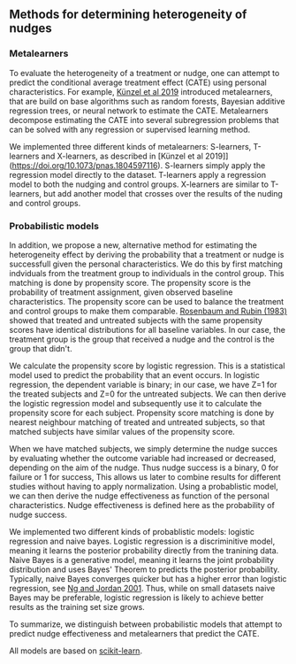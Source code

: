 
## Methods for determining heterogeneity of nudges

### Metalearners
To evaluate the heterogeneity of a treatment or nudge, one can attempt to predict the conditional average treatment effect (CATE) using personal characteristics. For example, [K&uuml;nzel et al 2019](https://doi.org/10.1073/pnas.1804597116) introduced metalearners, that are build on base algorithms such as random forests, Bayesian additive regression trees, or neural network to estimate the CATE. Metalearners decompose estimating the CATE into several subregression problems that can be solved with any regression or supervised learning method.

We implemented three different kinds of metalearners: S-learners, T-learners and X-learners, as described in [K&uuml;nzel et al 2019]](https://doi.org/10.1073/pnas.1804597116). S-learners simply apply the regression model directly to the dataset. T-learners apply a regression model to both the nudging and control groups. X-learners are similar to T-learners, but add another model that crosses over the results of the nuding and control groups.

### Probabilistic models
In addition, we propose a new, alternative method for estimating the heterogeneity effect by deriving the probability that a treatment or nudge is successfull given the personal characteristics. We do this by first matching indviduals from the treatment group to individuals in the control group. This matching is done by propensity score. The propensity score is the probability of treatment assignment, given observed baseline characteristics. The propensity score can be used to balance the treatment and control groups to make them comparable. [Rosenbaum and Rubin (1983)](https://academic.oup.com/biomet/article/70/1/41/240879) showed that treated and untreated subjects with the same propensity scores have identical distributions for all baseline variables. In our case, the treatment group is the group that received a nudge and the control is the group that didn't. 

We calculate the propensity score by logistic regression. This is a statistical model used to predict the probability that an event occurs. In logistic regression, the dependent variable is binary; in our case, we have Z=1 for the treated subjects and Z=0 for the untreated subjects. We can then derive the logistic regression model and subsequently use it to calculate the propensity score for each subject. Propensity score matching is done by nearest neighbour matching of treated and untreated subjects, so that matched subjects have similar values of the propensity score.

When we have matched subjects, we simply determine the nudge succes by evaluating whether the outcome variable had increased or decreased, depending on the aim of the nudge. Thus nudge success is a binary, 0 for failure or 1 for success, This allows us later to combine results for different studies without having to apply normalization. Using a probablistic model, we can then derive the nudge effectiveness as function of the personal characteristics. Nudge effectiveness is defined here as the probability of nudge success.

We implemented two different kinds of probablistic models: logistic regression and naive bayes. Logistic regression is a discriminitive model, meaning it learns the posterior probability directly from the tranining data. Naive Bayes is a generative model, meaning it learns the joint probability distribution and uses Bayes' Theorem to predicts the posterior probability. Typically, naive Bayes converges quicker but has a higher error than logistic regression, see [Ng and Jordan 2001](https://dl.acm.org/doi/10.5555/2980539.2980648). Thus, while on small datasets naive Bayes may be preferable, logistic regression is likely to achieve better results as the training set size grows.

To summarize, we distinguish between probabilistic models that attempt to predict nudge effectiveness and metalearners that predict the CATE.

All models are based on [scikit-learn](https://scikit-learn.org).